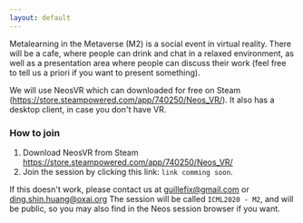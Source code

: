 ```yaml
---
layout: default
---
```


Metalearning in the Metaverse (M2) is a social event in virtual reality. There will be a cafe, where people can drink and chat in a relaxed environment, as well as a presentation area where people can discuss their work (feel free to tell us a priori if you want to present something).

We will use NeosVR which can downloaded for free on Steam (https://store.steampowered.com/app/740250/Neos_VR/). It also has a desktop client, in case you don't have VR.

### How to join

1. Download NeosVR from Steam https://store.steampowered.com/app/740250/Neos_VR/
2. Join the session by clicking this link: `link comming soon`.

If this doesn't work, please contact us at guillefix@gmail.com or ding.shin.huang@oxai.org
The session will be called `ICML2020 - M2`, and will be public, so you may also find in the Neos session browser if you want.
